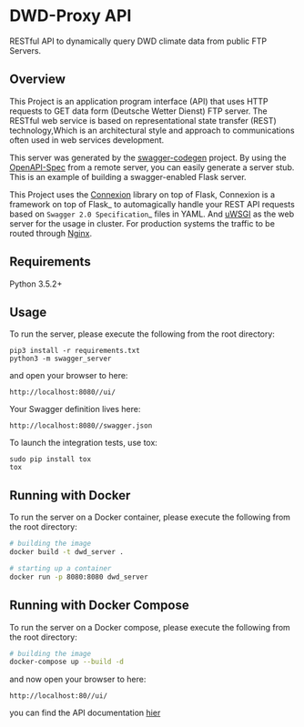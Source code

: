 # DWD-Proxy API

RESTful API to dynamically query DWD climate data from public FTP Servers.
## Overview
This Project is an application program interface (API) that uses HTTP requests to GET data form (Deutsche Wetter Dienst) FTP server.
The RESTful web service is  based on representational state transfer (REST) technology,Which is an architectural style and approach to communications often used in web services development.  

This server was generated by the [swagger-codegen](https://github.com/swagger-api/swagger-codegen) project. By using the
[OpenAPI-Spec](https://github.com/swagger-api/swagger-core/wiki) from a remote server, you can easily generate a server stub.  This
is an example of building a swagger-enabled Flask server.

This Project uses the [Connexion](https://github.com/zalando/connexion) library on top of Flask, Connexion is a framework on top of Flask_ to automagically handle your REST API requests
based on `Swagger 2.0 Specification`_ files in YAML. 
And [uWSGI](https://uwsgi-docs.readthedocs.io/en/latest/) as the web server for the usage in cluster.
For production systems the traffic to be routed through [Nginx](https://nginx.org/en/docs/).




## Requirements
Python 3.5.2+

## Usage
To run the server, please execute the following from the root directory:

```
pip3 install -r requirements.txt
python3 -m swagger_server
```

and open your browser to here:

```
http://localhost:8080//ui/
```

Your Swagger definition lives here:

```
http://localhost:8080//swagger.json
```

To launch the integration tests, use tox:
```
sudo pip install tox
tox
```

## Running with Docker

To run the server on a Docker container, please execute the following from the root directory:

```bash
# building the image
docker build -t dwd_server .

# starting up a container
docker run -p 8080:8080 dwd_server
```
## Running with Docker Compose
To run the server on a Docker compose, please execute the following from the root directory:
```bash
# building the image
docker-compose up --build -d 

```
and now  open your browser to here:
```
http://localhost:80//ui/
```
you can find the API documentation [hier](./howToUse.md)  